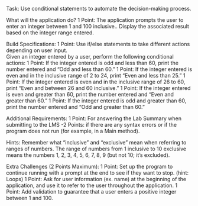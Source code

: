 Task: Use conditional statements to automate the decision-making process.

What will the application do? 
1 Point: The application prompts the user to enter an integer between 1 and 100 inclusive..
Display the associated result based on the integer range entered.  

Build Specifications:
1 Point: Use if/else statements to take different actions depending on user input.  
Given an integer entered by a user, perform the following conditional actions:
1 Point: If the integer entered is odd and less than 60, print the number entered and “Odd and less than 60.”
1 Point: If the integer entered is even and in the inclusive range of 2 to 24, print “Even and less than 25.”
1 Point: If the integer entered is even and in the inclusive range of 26 to 60, print “Even and between 26 and 60 inclusive.”
1 Point: If the integer entered is even and greater than 60, print the number entered and “Even and greater than 60.”
1 Point: If the integer entered is odd and greater than 60, print the number entered and “Odd and greater than 60.”

Additional Requirements:
1 Point: For answering the Lab Summary when submitting to the LMS
-2 Points: if there are any syntax errors or if the program does not run (for example, in a Main method). 

Hints:
Remember what “inclusive” and “exclusive” mean when referring to ranges of numbers. The range of numbers from 1 inclusive to 10 exclusive means the numbers 1, 2, 3, 4, 5, 6, 7, 8, 9 (but not 10; it’s excluded).

Extra Challenges (2 Points Maximum):
1 Point: Set up the program to continue running with a prompt at the end to see if they want to stop. (hint: Loops)
1 Point: Ask for user information (ex. name) at the beginning of the application, and use it to refer to the user throughout the application.
1 Point: Add validation to guarantee that a user enters a positive integer between 1 and 100.
